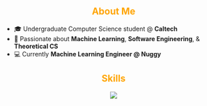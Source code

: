 <h2 align="center"><span style="color: orange;">About Me</span></h2>

- 🎓 Undergraduate Computer Science student @ **Caltech**  
- 🧠 Passionate about **Machine Learning**, **Software Engineering**, & **Theoretical CS**  
- 💻 Currently **Machine Learning Engineer @ Nuggy**  

<h2 align="center"><span style="color: orange;">Skills</span></h2>

<p align="center">
  <img src="https://skillicons.dev/icons?i=python,r,java,js,c,cpp,html,css" />
</p>




